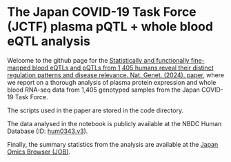 # The Japan COVID-19 Task Force (JCTF) plasma pQTL + whole blood eQTL analysis

Welcome to the github page for the [Statistically and functionally fine-mapped blood eQTLs and pQTLs from 1,405 humans reveal their distinct regulation patterns and disease relevance. Nat. Genet. (2024). paper]( https://www.nature.com/articles/s41588-024-01896-3), where we report on a thorough analysis of plasma protein expression and whole blood RNA-seq data from 1,405 genotyped samples from the Japan COVID-19 Task Force.

The scripts used in the paper are stored in the code directory.

The data analysed in the notebook is publicly available at the NBDC Human Database (ID: [hum0343.v3](https://humandbs.dbcls.jp/en/hum0343-v3)).

Finally, the summary statistics from the analysis are available at the [Japan Omics Browser (JOB)](https://japan-omics.jp).
